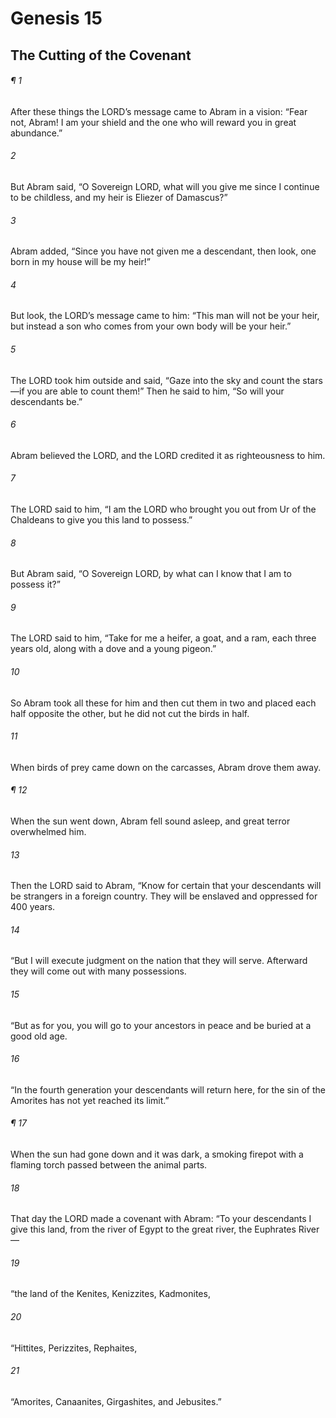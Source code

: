 # Genesis 15
## The Cutting of the Covenant
###### ¶ 1
After these things the LORD’s message came to Abram in a vision: “Fear not, Abram! I am your shield and the one who will reward you in great abundance.”
###### 2
But Abram said, “O Sovereign LORD, what will you give me since I continue to be childless, and my heir is Eliezer of Damascus?”
###### 3
Abram added, “Since you have not given me a descendant, then look, one born in my house will be my heir!”
###### 4
But look, the LORD’s message came to him: “This man will not be your heir, but instead a son who comes from your own body will be your heir.”
###### 5
The LORD took him outside and said, “Gaze into the sky and count the stars—if you are able to count them!” Then he said to him, “So will your descendants be.”
###### 6
Abram believed the LORD, and the LORD credited it as righteousness to him.
###### 7
The LORD said to him, “I am the LORD who brought you out from Ur of the Chaldeans to give you this land to possess.”
###### 8
But Abram said, “O Sovereign LORD, by what can I know that I am to possess it?”
###### 9
The LORD said to him, “Take for me a heifer, a goat, and a ram, each three years old, along with a dove and a young pigeon.”
###### 10
So Abram took all these for him and then cut them in two and placed each half opposite the other, but he did not cut the birds in half.
###### 11
When birds of prey came down on the carcasses, Abram drove them away.
###### ¶ 12
When the sun went down, Abram fell sound asleep, and great terror overwhelmed him.
###### 13
Then the LORD said to Abram, “Know for certain that your descendants will be strangers in a foreign country. They will be enslaved and oppressed for 400 years.
###### 14
“But I will execute judgment on the nation that they will serve. Afterward they will come out with many possessions.
###### 15
“But as for you, you will go to your ancestors in peace and be buried at a good old age.
###### 16
“In the fourth generation your descendants will return here, for the sin of the Amorites has not yet reached its limit.”
###### ¶ 17
When the sun had gone down and it was dark, a smoking firepot with a flaming torch passed between the animal parts.
###### 18
That day the LORD made a covenant with Abram: “To your descendants I give this land, from the river of Egypt to the great river, the Euphrates River—
###### 19
“the land of the Kenites, Kenizzites, Kadmonites,
###### 20
“Hittites, Perizzites, Rephaites,
###### 21
“Amorites, Canaanites, Girgashites, and Jebusites.”
